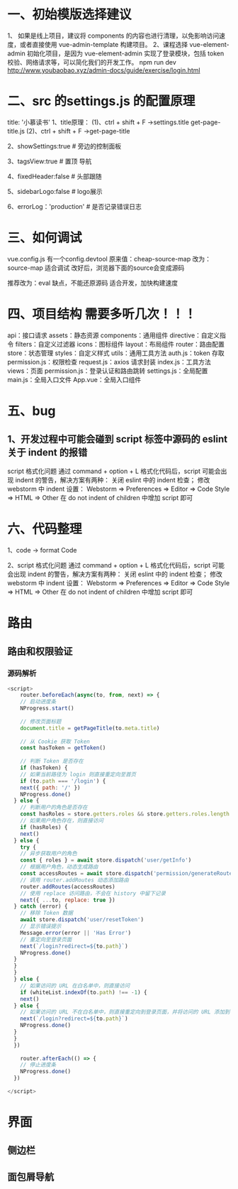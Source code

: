 # 一、初始模版选择建议
1、 如果是线上项目，建议将 components 的内容也进行清理，以免影响访问速度，或者直接使用 vue-admin-template 构建项目。
2、课程选择 vue-element-admin 初始化项目，是因为 vue-element-admin 实现了登录模块，包括 token 校验、网络请求等，可以简化我们的开发工作。
npm run dev
http://www.youbaobao.xyz/admin-docs/guide/exercise/login.html


# 二、src 的settings.js 的配置原理
title: '小慕读书'
1、title原理：
(1)、ctrl + shift + F ->settings.title
get-page-title.js
(2)、ctrl + shift + F ->get-page-title


2、showSettings:true  # 旁边的控制面板

3、tagsView:true  # 置顶 导航

4、fixedHeader:false # 头部跟随

5、sidebarLogo:false # logo展示


6、errorLog：'production' # 是否记录错误日志


# 三、如何调试
vue.config.js  有一个config.devtool 
原来值：cheap-source-map
改为：source-map   适合调试
改好后，浏览器下面的source会变成源码

推荐改为：eval  缺点，不能还原源码   适合开发，加快构建速度



# 四、项目结构  需要多听几次！！！
api：接口请求
assets：静态资源
components：通用组件
directive：自定义指令
filters：自定义过滤器
icons：图标组件
layout：布局组件
router：路由配置
store：状态管理
styles：自定义样式
utils：通用工具方法
auth.js：token 存取
permission.js：权限检查
request.js：axios 请求封装
index.js：工具方法
views：页面
permission.js：登录认证和路由跳转
settings.js：全局配置
main.js：全局入口文件
App.vue：全局入口组件


# 五、bug
## 1、开发过程中可能会碰到 script 标签中源码的 eslint 关于 indent 的报错
script 格式化问题
通过 command + option + L 格式化代码后，script 可能会出现 indent 的警告，解决方案有两种：
关闭 eslint 中的 indent 检查；
修改 webstorm 中 indent 设置：
Webstorm => Preferences => Editor => Code Style => HTML => Other
在 do not indent of children 中增加 script 即可


# 六、代码整理
1、code -> format Code

2、script 格式化问题
通过 command + option + L 格式化代码后，script 可能会出现 indent 的警告，解决方案有两种：
关闭 eslint 中的 indent 检查；
修改 webstorm 中 indent 设置：
Webstorm => Preferences => Editor => Code Style => HTML => Other
在 do not indent of children 中增加 script 即可



# 路由
## 路由和权限验证
### 源码解析
```javascript
<script>
    router.beforeEach(async(to, from, next) => {
    // 启动进度条
    NProgress.start()
  
    // 修改页面标题
    document.title = getPageTitle(to.meta.title)
  
    // 从 Cookie 获取 Token
    const hasToken = getToken()
  
    // 判断 Token 是否存在
    if (hasToken) {
    // 如果当前路径为 login 则直接重定向至首页
    if (to.path === '/login') {
    next({ path: '/' })
    NProgress.done()
  } else {
    // 判断用户的角色是否存在
    const hasRoles = store.getters.roles && store.getters.roles.length > 0
    // 如果用户角色存在，则直接访问
    if (hasRoles) {
    next()
  } else {
    try {
    // 异步获取用户的角色
    const { roles } = await store.dispatch('user/getInfo')
    // 根据用户角色，动态生成路由
    const accessRoutes = await store.dispatch('permission/generateRoutes', roles)
    // 调用 router.addRoutes 动态添加路由
    router.addRoutes(accessRoutes)
    // 使用 replace 访问路由，不会在 history 中留下记录
    next({ ...to, replace: true })
  } catch (error) {
    // 移除 Token 数据
    await store.dispatch('user/resetToken')
    // 显示错误提示
    Message.error(error || 'Has Error')
    // 重定向至登录页面
    next(`/login?redirect=${to.path}`)
    NProgress.done()
  }
  }
  }
  } else {
    // 如果访问的 URL 在白名单中，则直接访问
    if (whiteList.indexOf(to.path) !== -1) {
    next()
  } else {
    // 如果访问的 URL 不在白名单中，则直接重定向到登录页面，并将访问的 URL 添加到 redirect 参数中
    next(`/login?redirect=${to.path}`)
    NProgress.done()
  }
  }
  })
  
    router.afterEach(() => {
    // 停止进度条
    NProgress.done()
  })
  
</script>
```




# 界面
## 侧边栏

## 面包屑导航


